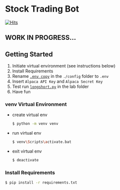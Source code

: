 # Stock Trading Bot

[![Hits](https://hits.seeyoufarm.com/api/count/incr/badge.svg?url=https%3A%2F%2Fgithub.com%2FDMinghao%2FStock_Trading_Bot&count_bg=%23F81C1C&title_bg=%231E2330&icon=skyliner.svg&icon_color=%23F81C1C&title=Repo+View+Count&edge_flat=false)](https://hits.seeyoufarm.com)

## **WORK IN PROGRESS...**

## Getting Started 

1. Initiate virtual environment (see instructions below)
2. Install Requirements 
3. Rename [`.env copy`](config/.env%20copy) in the `./config` folder to `.env` 
4. Insert `Alpaca API Key` and `Alpaca Secret Key`
5. Test run [`longshort.py`](lab/longshort.py) in the lab folder
6. Have fun

### venv Virtual Environment

- create virtual env
    ```bash 
    $ python -m venv venv
    ```

- run virtual env
    ```bash
    $ venv\Scripts\activate.bat
    ```

- exit virtual env
    ```bash 
    $ deactivate 
    ```

### Install Requirements 

```bash
$ pip install -r requirements.txt
```

